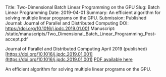 Title: Two-Dimensional Batch Linear Programming on the GPU
Slug: Batch Linear Programming
Date: 2019-04-01
Summary: An efficient algorithm for solving multiple linear programs on the GPU.
Submission: Published
Journal: Journal of Parallel and Distributed Computing
DOI: https://doi.org/10.1016/j.jpdc.2019.01.001
Manuscript: /static/manuscripts/Two_Dimensional_Batch_Linear_Programming_Post-accept.pdf


Journal of Parallel and Distributed Computing
April 2019 (published) [https://doi.org/10.1016/j.jpdc.2019.01.001](https://doi.org/10.1016/j.jpdc.2019.01.001)
[PDF available here](manuscripts/Two_Dimensional_Batch_Linear_Programming_Post-accept.pdf)

An efficient algorithm for solving multiple linear programs on the GPU.

